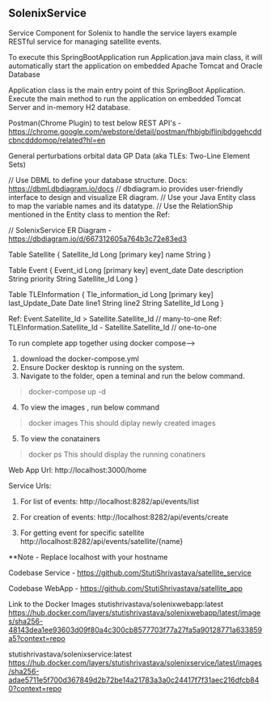 ## SolenixService
Service Component for Solenix to handle the service layers example RESTful service for managing satellite events.

To execute this SpringBootApplication run Application.java main class, it will automatically start the application on embedded Apache Tomcat and Oracle Database

Application class is the main entry point of this SpringBoot Application. 
Execute the main method to run the application on embedded Tomcat Server and in-memory H2 database.

Postman(Chrome Plugin) to test below REST API's - https://chrome.google.com/webstore/detail/postman/fhbjgbiflinjbdggehcddcbncdddomop/related?hl=en 

General perturbations orbital data GP Data (aka TLEs: Two-Line Element Sets)


// Use DBML to define your database structure. Docs: https://dbml.dbdiagram.io/docs
// dbdiagram.io provides user-friendly interface to design and visualize ER diagram.
// Use your Java Entity class to map the variable names and its datatype.
// Use the RelationShip mentioned in the Entity class to mention the Ref:

// SolenixService ER Diagram - https://dbdiagram.io/d/667312605a764b3c72e83ed3

Table Satellite {
  Satellite_Id Long [primary key]
  name String
}

Table Event {
  Event_id Long [primary key]
  event_date Date 
  description String
  priority String
  Satellite_Id Long 
}

Table TLEInformation {
  Tle_information_id Long [primary key]
  last_Update_Date Date 
  line1 String
  line2 String
  Satellite_Id Long 
}

 Ref: Event.Satellite_Id > Satellite.Satellite_Id // many-to-one
 Ref: TLEInformation.Satellite_Id - Satellite.Satellite_Id // one-to-one
 
 
 
 To run complete app together using docker compose--> 
1. download the docker-compose.yml
2. Ensure Docker desktop is running on the system. 
3. Navigate to the folder, open a teminal and run the below command. 
> docker-compose up -d
4. To view the images , run below command
> docker images
   This should diplay newly created images
5. To view the conatainers 
> docker ps
    This should display the running conatiners
   

Web App Url:
http://localhost:3000/home


Service Urls:
 1. For list of events:
 http://localhost:8282/api/events/list
 
 2. For creation of events:
 http://localhost:8282/api/events/create
 
 3. For getting event for specific satellite
 http://localhost:8282/api/events/satellite/{name}
 
 
 **Note - Replace localhost with your hostname
 
 
 Codebase Service -
 https://github.com/StutiShrivastava/satellite_service
 
  Codebase WebApp -
 https://github.com/StutiShrivastava/satellite_app
 
 
 Link to the Docker Images 
 stutishrivastava/solenixwebapp:latest
https://hub.docker.com/layers/stutishrivastava/solenixwebapp/latest/images/sha256-48143dea1ee93603d09f80a4c300cb8577703f77a27fa5a90128771a633859a5?context=repo


stutishrivastava/solenixservice:latest
https://hub.docker.com/layers/stutishrivastava/solenixservice/latest/images/sha256-adae5711e5f700d367849d2b72be14a21783a3a0c24417f7f31aec216dfcb840?context=repo